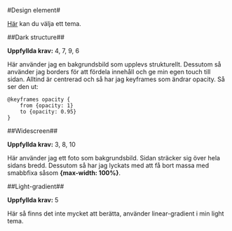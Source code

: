 #Design element#

[Här](theme-selector) kan du välja ett tema.

##Dark structure##

**Uppfyllda krav:** 4, 7, 9, 6

Här använder jag en bakgrundsbild som upplevs strukturellt. Dessutom så använder jag borders för att fördela innehåll och ge min egen touch till sidan. Alltind är centrerad och så har jag keyframes som ändrar opacity. Så ser den ut:

    @keyframes opacity {
        from {opacity: 1}
        to {opacity: 0.95}
    }

##Widescreen##

**Uppfyllda krav:** 3, 8, 10

Här använder jag ett foto som bakgrundsbild. Sidan sträcker sig över hela sidans bredd. Dessutom så har jag lyckats med att få bort massa med smabbfixa såsom **{max-width: 100%}**.

##Light-gradient##

**Uppfyllda krav:** 5

Här så finns det inte mycket att berätta, använder linear-gradient i min light tema. 
